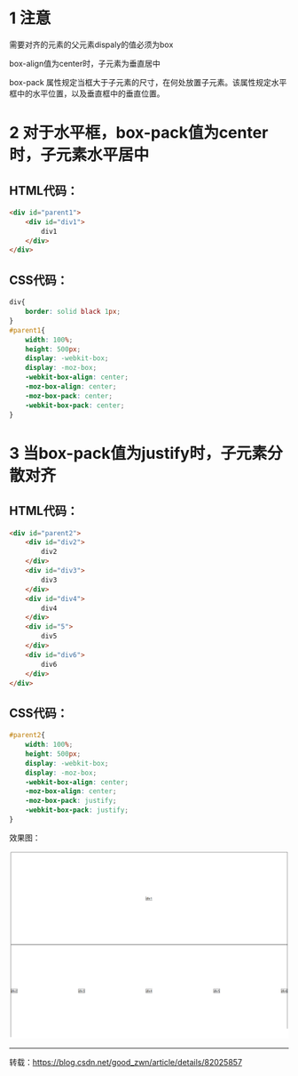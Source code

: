 # 1 注意
需要对齐的元素的父元素dispaly的值必须为box

box-align值为center时，子元素为垂直居中

box-pack 属性规定当框大于子元素的尺寸，在何处放置子元素。该属性规定水平框中的水平位置，以及垂直框中的垂直位置。 

# 2 对于水平框，box-pack值为center时，子元素水平居中
## HTML代码：

```html
<div id="parent1">
    <div id="div1">
        div1
    </div>
</div>

```
## CSS代码：
```css
div{
    border: solid black 1px;
}
#parent1{
    width: 100%;
    height: 500px;
    display: -webkit-box;
    display: -moz-box;
    -webkit-box-align: center;
    -moz-box-align: center;
    -moz-box-pack: center;
    -webkit-box-pack: center;
}

```

# 3 当box-pack值为justify时，子元素分散对齐
## HTML代码：

```html
<div id="parent2">
    <div id="div2">
        div2
    </div>
    <div id="div3">
        div3
    </div>
    <div id="div4">
        div4
    </div>
    <div id="5">
        div5
    </div>
    <div id="div6">
        div6
    </div>
</div>
```

 ## CSS代码：


```css
#parent2{
    width: 100%;
    height: 500px;
    display: -webkit-box;
    display: -moz-box;
    -webkit-box-align: center;
    -moz-box-align: center;
    -moz-box-pack: justify;
    -webkit-box-pack: justify;
}
```


效果图：

![](images/box-align与box-pack的使用.md-0.PNG)



--------------------

转载：https://blog.csdn.net/good_zwn/article/details/82025857